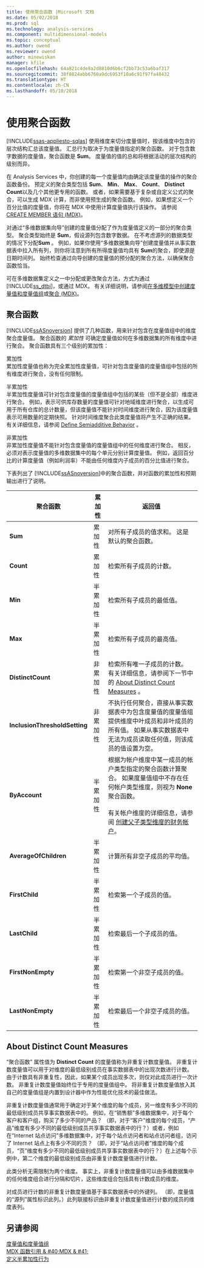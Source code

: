 ```yaml
---
title: 使用聚合函数 |Microsoft 文档
ms.date: 05/02/2018
ms.prod: sql
ms.technology: analysis-services
ms.component: multidimensional-models
ms.topic: conceptual
ms.author: owend
ms.reviewer: owend
author: minewiskan
manager: kfile
ms.openlocfilehash: 64a821c4de8a2d8810d6b6cf2bb73c53a6baf317
ms.sourcegitcommit: 38f8824abb6760a9dc6953f10a6c91f97fa48432
ms.translationtype: HT
ms.contentlocale: zh-CN
ms.lasthandoff: 05/10/2018
---
```

# <a name="use-aggregate-functions"></a>使用聚合函数
[!INCLUDE[ssas-appliesto-sqlas](../../includes/ssas-appliesto-sqlas.md)]
  使用维度来切分度量值时，按该维度中包含的层次结构汇总该度量值。 汇总行为取决于为度量值指定的聚合函数。 对于包含数字数据的度量值，聚合函数是 **Sum**。 度量值的值的总和将根据活动的层次结构的级别而异。  
  
 在 Analysis Services 中，你创建的每一个度量值均由确定该度量值的操作的聚合函数备份。 预定义的聚合类型包括 **Sum**、 **Min**、 **Max**、 **Count**、 **Distinct Count**以及几个其他更专用的函数。 或者，如果需要基于复杂或自定义公式的聚合，可以生成 MDX 计算，而非使用预生成的聚合函数。 例如，如果想定义一个百分比值的度量值，你将在 MDX 中使用计算度量值执行该操作。 请参阅 [CREATE MEMBER 语句 (MDX)](../../mdx/mdx-data-definition-create-member.md)。  
  
 对通过“多维数据集向导”创建的度量值分配了作为度量值定义的一部分的聚合类型。 聚合类型始终是 **Sum**，假设源列包含数字数据。 在不考虑源列的数据类型的情况下分配**Sum** 。 例如，如果你使用“多维数据集向导”创建度量值并从事实数据表中拉入所有列，则你将注意到所有所得度量值均具有 **Sum**的聚合，即使源是日期时间列。 始终检查通过向导创建的度量值的预分配的聚合方法，以确保聚合函数恰当。  
  
 可在多维数据集定义之一中分配或更改聚合方法，方式为通过 [!INCLUDE[ss_dtbi](../../includes/ss-dtbi-md.md)]，或通过 MDX。 有关详细说明，请参阅[在多维模型中创建度量值和度量值组](../../analysis-services/multidimensional-models/create-measures-and-measure-groups-in-multidimensional-models.md)或[聚合 (MDX)](../../mdx/aggregate-mdx.md)。  
  
##  <a name="AggFunction"></a> 聚合函数  
 [!INCLUDE[ssASnoversion](../../includes/ssasnoversion-md.md)] 提供了几种函数，用来针对包含在度量值组中的维度聚合度量值。 聚合函数的 *累加性* 可确定度量值如何在多维数据集的所有维度中进行聚合。 聚合函数具有三个级别的累加性：  
  
 累加性  
 累加性度量值也称为完全累加性度量值，可针对包含度量值的度量值组中包括的所有维度进行聚合，没有任何限制。  
  
 半累加性  
 半累加性度量值可针对包含度量值的度量值组中包括的某些（但不是全部）维度进行聚合。 例如，表示可供库存数量的度量值可针对地域维度进行聚合，以生成可用于所有仓库的总计数量，但该度量值不能针对时间维度进行聚合，因为该度量值表示可用数量的定期快照。 针对时间维度聚合此类度量值将产生不正确的结果。 有关详细信息，请参阅 [Define Semiadditive Behavior](../../analysis-services/multidimensional-models/define-semiadditive-behavior.md) 。  
  
 非累加性  
 非累加性度量值不能针对包含度量值的度量值组中的任何维度进行聚合。 相反，必须对表示度量值的多维数据集中的每个单元分别计算度量值。 例如，返回百分比的计算度量值（例如利润率）不能由任何维度内子成员的百分比值进行聚合。  
  
 下表列出了 [!INCLUDE[ssASnoversion](../../includes/ssasnoversion-md.md)]中的聚合函数，并对函数的累加性和预期输出进行了说明。  
  
|聚合函数|累加性|返回值|  
|--------------------------|----------------|--------------------|  
|**Sum**|累加性|对所有子成员的值求和。 这是默认的聚合函数。|  
|**Count**|累加性|检索所有子成员的计数。|  
|**Min**|半累加性|检索所有子成员的最低值。|  
|**Max**|半累加性|检索所有子成员的最高值。|  
|**DistinctCount**|非累加性|检索所有唯一子成员的计数。 有关详细信息，请参阅下一节中的 [About Distinct Count Measures](../../analysis-services/multidimensional-models/use-aggregate-functions.md#bkmk_distinct) 。|  
|**InclusionThresholdSetting**|非累加性|不执行任何聚合，直接从事实数据表中为包含度量值的度量值组提供维度中叶成员和非叶成员的所有值。 如果从事实数据表中无法为成员读取任何值，则该成员的值设置为空。|  
|**ByAccount**|半累加性|根据为帐户维度中某一成员的帐户类型指定的聚合函数计算聚合。 如果度量值组中不存在任何帐户类型维度，则视为 **None** 聚合函数。<br /><br /> 有关帐户维度的详细信息，请参阅 [创建父子类型维度的财务帐户](../../analysis-services/multidimensional-models/database-dimensions-finance-account-of-parent-child-type.md)。|  
|**AverageOfChildren**|半累加性|计算所有非空子成员的平均值。|  
|**FirstChild**|半累加性|检索第一个子成员的值。|  
|**LastChild**|半累加性|检索最后一个子成员的值。|  
|**FirstNonEmpty**|半累加性|检索第一个非空子成员的值。|  
|**LastNonEmpty**|半累加性|检索最后一个非空子成员的值。|  
  
##  <a name="bkmk_distinct"></a> About Distinct Count Measures  
 “聚合函数”  属性值为 **Distinct Count** 的度量值称为非重复计数度量值。 非重复计数度量值可以用于对维度的最低级别成员在事实数据表中的出现次数进行计数。 由于计数具有非重复性，因此，如果某个成员出现多次，则仅对此成员进行一次计数。 非重复计数度量值始终位于专用的度量值组中。 将非重复计数度量值放入其自己的度量值组是内置到设计器中作为性能优化技术的最佳做法。  
  
 非重复计数度量值通常用于确定对于某个维度的每个成员，另一维度有多少不同的最低级别成员共享事实数据表中的。 例如，在“销售额”多维数据集中，对于每个客户和客户组，购买了多少不同的产品？ （即，对于“客户”维度的每个成员，“产品”维度有多少不同的最低级别成员共享事实数据表中的行？）或者，例如在“Internet 站点访问”多维数据集中，对于每个站点访问者和站点访问者组，访问了 Internet 站点上有多少不同的页？ （即，对于“站点访问者”维度的每个成员，“页”维度有多少不同的最低级别成员共享事实数据表中的行？）在上述每个示例中，第二个维度的最低级别成员由非重复计数度量值进行计数。  
  
 此类分析无需限制为两个维度。 事实上，非重复计数度量值可以由多维数据集中的任何维度组合进行分隔和切片，这些维度组合包括具有计数成员的维度。  
  
 对成员进行计数的非重复计数度量值基于事实数据表中的外键列。 （即，度量值的“源列”属性标识此列。）此列联接标识由非重复计数度量值进行计数的成员的维度表列。  
  
## <a name="see-also"></a>另请参阅  
 [度量值和度量值组](../../analysis-services/multidimensional-models/measures-and-measure-groups.md)   
 [MDX 函数引用 & #40;MDX & #41;](../../mdx/mdx-function-reference-mdx.md)   
 [定义半累加性行为](../../analysis-services/multidimensional-models/define-semiadditive-behavior.md)  
  
  
